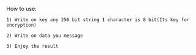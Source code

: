 How to use:

	1) Write on key any 256 bit string 1 character is 8 bit(Its key for encryption)
	
	2) Write on data you message
	
	3) Enjoy the result

